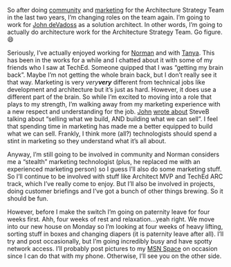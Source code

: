 So after doing
[community](http://devhawk.net/2003/09/19/today-is-the-last-day-of-my-life-so-far/)
and
[marketing](http://devhawk.net/2005/01/29/atlas-brand-view-wabi-sabi-and-devhawk/)
for the Architecture Strategy Team in the last two years, I’m changing
roles on the team again. I’m going to work for [John
deVadoss](http://blogs.msdn.com/jdevados/) as a solution architect. In
other words, I’m going to actually do architecture work for the
Architecture Strategy Team. Go figure.
:smile:

Seriously, I’ve actually enjoyed working for
[Norman](http://atlasbrandview.blogspot.com/) and with
[Tanya](http://spaces.msn.com/members/wabi-sabi/). This has been in the
works for a while and I chatted about it with some of my friends who I
saw at TechEd. Someone quipped that I was “getting my brain back”. Maybe
I’m not getting the whole brain back, but I don’t really see it that
way. Marketing is very *very**very*** different from technical jobs like
development and architecture but it’s just as hard. However, it does use
a different part of the brain. So while I’m excited to moving into a
role that plays to my strength, I’m walking away from my marketing
experience with a new respect and understanding for the job.
[John](http://johnporcaro.typepad.com/blog/) [wrote
about](http://johnporcaro.typepad.com/blog/2005/06/reengineering_m.html)
SteveB talking about “selling what we build, AND building what we can
sell”. I feel that spending time in marketing has made me a better
equipped to build what we can sell. Frankly, I think more (all?)
technologists should spend a stint in marketing so they understand what
it’s all about.

Anyway, I’m still going to be involved in community and Norman considers
me a “stealth” marketing technologist (plus, he replaced me with an
experienced marketing person) so I guess I’ll also do some marketing
stuff. So I’ll continue to be involved with stuff like Architect MVP and
TechEd ARC track, which I’ve really come to enjoy. But I’ll also be
involved in projects, doing customer briefings and I’ve got a bunch of
other things brewing. So it should be fun.

However, before I make the switch I’m going on paternity leave for four
weeks first. Ahh, four weeks of rest and relaxation…yeah right. We move
into our new house on Monday so I’m looking at four weeks of heavy
lifting, sorting stuff in boxes and changing diapers (it is paternity
leave after all). I’ll try and post occasionally, but I’m going
incredibly busy and have spotty network access. I’ll probably post
pictures to my [MSN Space](http://spaces.msn.com/members/devhawk/) on
occasion since I can do that with my phone. Otherwise, I’ll see you on
the other side.

